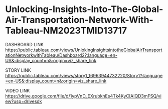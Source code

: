 # Unlocking-Insights-Into-The-Global-Air-Transportation-Network-With-Tableau-NM2023TMID13717

DASHBOARD LINK https://public.tableau.com/views/UnlokingInsightsintotheGlobalAirTransportationNetworkwithTableau/Dashboard2?:language=en-US&:display_count=n&:origin=viz_share_link

STORY LINK     https://public.tableau.com/views/story1_16963944732220/Story1?:language=en-US&:display_count=n&:origin=viz_share_link

VIDEO LINK       https://drive.google.com/file/d/1ypVnD_EXrubkhEs4Tk4KyCIAIQD3mFSQ/view?usp=drivesdk
